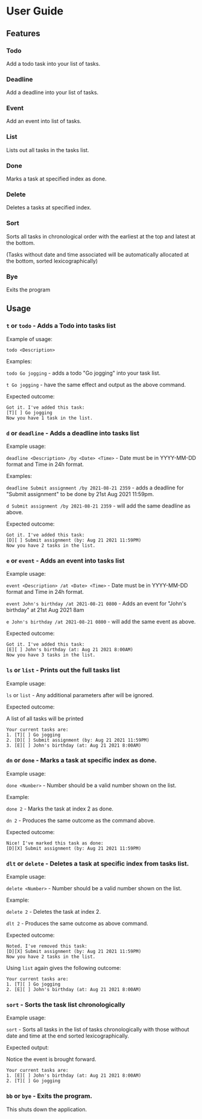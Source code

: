 # User Guide

## Features 

### Todo

Add a todo task into your list of tasks.

### Deadline

Add a deadline into your list of tasks.

### Event

Add an event into list of tasks.

### List

Lists out all tasks in the tasks list.

### Done

Marks a task at specified index as done.

### Delete

Deletes a tasks at specified index.

### Sort

Sorts all tasks in chronological order with the earliest at the top and latest at the bottom.

(Tasks without date and time associated will be automatically allocated at the bottom, sorted lexicographically)


### Bye

Exits the program


## Usage

### `t`  or  `todo` - Adds a Todo into tasks list 

Example of usage: 

`todo <Description>`

Examples:

`todo Go jogging` - adds a todo "Go jogging" into your task list.

`t Go jogging` - have the same effect and output as the above command.

Expected outcome:

```
Got it. I've added this task:
[T][ ] Go jogging
Now you have 1 task in the list.
```

### `d` or `deadline` - Adds a deadline into tasks list

Example usage:

`deadline <Description> /by <Date> <Time>` - Date must be in YYYY-MM-DD format and Time in 24h format.

Examples:

`deadline Submit assignment /by 2021-08-21 2359` - adds a deadline for "Submit assignment"
to be done by 21st Aug 2021 11:59pm.

`d Submit assignment /by 2021-08-21 2359` - will add the same deadline as above.

Expected outcome:

```
Got it. I've added this task:
[D][ ] Submit assignment (by: Aug 21 2021 11:59PM)
Now you have 2 tasks in the list.
```



### `e` or `event` - Adds an event into tasks list

Example usage:

`event <Description> /at <Date> <Time>` - Date must be in YYYY-MM-DD format and Time in 24h format.

`event John's birthday /at 2021-08-21 0800` - Adds an event for "John's birthday" at 21st Aug 2021 8am

`e John's birthday /at 2021-08-21 0800` - will add the same event as above.

Expected outcome:

```
Got it. I've added this task:
[E][ ] John's birthday (at: Aug 21 2021 8:00AM)
Now you have 3 tasks in the list.
```

### `ls` or `list` - Prints out the full tasks list

Example usage:

`ls` or `list` - Any additional parameters after will be ignored.

Expected outcome:

A list of all tasks will be printed
```
Your current tasks are:
1. [T][ ] Go jogging
2. [D][ ] Submit assignment (by: Aug 21 2021 11:59PM)
3. [E][ ] John's birthday (at: Aug 21 2021 8:00AM)
```


### `dn` or `done` - Marks a task at specific index as done.

Example usage:

`done <Number>` - Number should be a valid number shown on the list.

Example:

`done 2` - Marks the task at index 2 as done.

`dn 2` - Produces the same outcome as the command above.

Expected outcome:

```
Nice! I've marked this task as done:
[D][X] Submit assignment (by: Aug 21 2021 11:59PM)
```

### `dlt` or `delete` - Deletes a task at specific index from tasks list.

Example usage:

`delete <Number>` - Number should be a valid number shown on the list.

Example:

`delete 2` - Deletes the task at index 2.

`dlt 2` - Produces the same outcome as above command.

Expected outcome:

```
Noted. I've removed this task:
[D][X] Submit assignment (by: Aug 21 2021 11:59PM)
Now you have 2 tasks in the list.
```

Using `list` again gives the following outcome:

```
Your current tasks are:
1. [T][ ] Go jogging
2. [E][ ] John's birthday (at: Aug 21 2021 8:00AM)
```

### `sort` - Sorts the task list chronologically

Example usage:

`sort` - Sorts all tasks in the list of tasks chronologically with those without date and time at the end sorted lexicographically.

Expected output:

Notice the event is brought forward.

```
Your current tasks are:
1. [E][ ] John's birthday (at: Aug 21 2021 8:00AM)
2. [T][ ] Go jogging
```

### `bb` or `bye` - Exits the program.

This shuts down the application.
